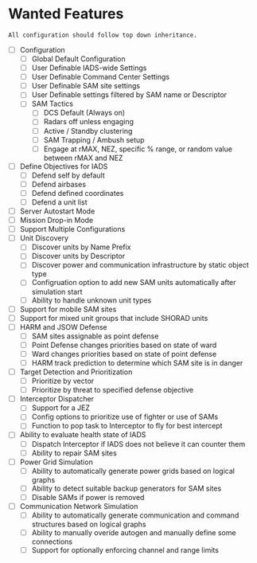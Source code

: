 # Wanted Features

`All configuration should follow top down inheritance.`
- [ ] Configuration
    - [ ] Global Default Configuration
    - [ ] User Definable IADS-wide Settings
    - [ ] User Definable Command Center Settings
    - [ ] User Definable SAM site settings
    - [ ] User Definable settings filtered by SAM name or Descriptor
    - [ ] SAM Tactics
        - [ ] DCS Default (Always on)
        - [ ] Radars off unless engaging
        - [ ] Active / Standby clustering
        - [ ] SAM Trapping / Ambush setup
        - [ ] Engage at rMAX, NEZ, specific % range, or random value between rMAX and NEZ
- [ ] Define Objectives for IADS
    - [ ] Defend self by default
    - [ ] Defend airbases 
    - [ ] Defend defined coordinates
    - [ ] Defend a unit list
- [ ] Server Autostart Mode
- [ ] Mission Drop-in Mode
- [ ] Support Multiple Configurations
- [ ] Unit Discovery
    - [ ] Discover units by Name Prefix
    - [ ] Discover units by Descriptor
    - [ ] Discover power and communication infrastructure by static object type
    - [ ] Configruation option to add new SAM units automatically after simulation start
    - [ ] Ability to handle unknown unit types
- [ ] Support for mobile SAM sites
- [ ] Support for mixed unit groups that include SHORAD units
- [ ] HARM and JSOW Defense
    - [ ] SAM sites assignable as point defense
    - [ ] Point Defense changes priorities based on state of ward
    - [ ] Ward changes priorities based on state of point defense
    - [ ] HARM track prediction to determine which SAM site is in danger
- [ ] Target Detection and Prioritization
    - [ ] Prioritize by vector
    - [ ] Prioritize by threat to specified defense objective
- [ ] Interceptor Dispatcher
    - [ ] Support for a JEZ
    - [ ] Config options to prioritize use of fighter or use of SAMs
    - [ ] Function to pop task to Interceptor to fly for best intercept
- [ ] Ability to evaluate health state of IADS
    - [ ] Dispatch Interceptor if IADS does not believe it can counter them
    - [ ] Ability to repair SAM sites
- [ ] Power Grid Simulation 
    - [ ] Ability to automatically generate power grids based on logical graphs
    - [ ] Ability to detect suitable backup generators for SAM sites
    - [ ] Disable SAMs if power is removed
- [ ] Communication Network Simulation
    - [ ] Ability to automatically generate communication and command structures based on logical graphs
    - [ ] Ability to manually overide autogen and manually define some connections
    - [ ] Support for optionally enforcing channel and range limits